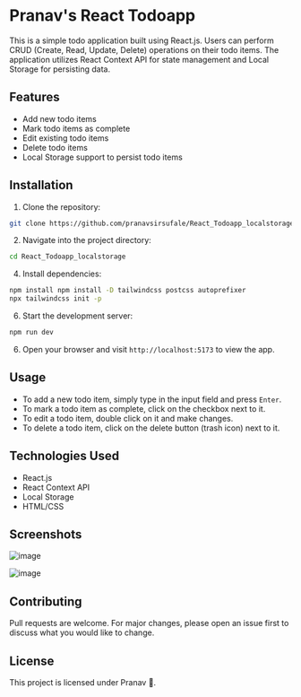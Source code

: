 # Pranav's React Todoapp

This is a simple todo application built using React.js. Users can perform CRUD (Create, Read, Update, Delete) operations on their todo items. The application utilizes React Context API for state management and Local Storage for persisting data.

## Features

- Add new todo items
- Mark todo items as complete
- Edit existing todo items
- Delete todo items
- Local Storage support to persist todo items

## Installation

1. Clone the repository:
```bash
git clone https://github.com/pranavsirsufale/React_Todoapp_localstorage.git
```

2. Navigate into the project directory:
```bash
cd React_Todoapp_localstorage
```

4. Install dependencies:
```bash
npm install npm install -D tailwindcss postcss autoprefixer
npx tailwindcss init -p
```


6. Start the development server:
```bash
npm run dev
```


6. Open your browser and visit `http://localhost:5173` to view the app.

## Usage

- To add a new todo item, simply type in the input field and press `Enter`.
- To mark a todo item as complete, click on the checkbox next to it.
- To edit a todo item, double click on it and make changes.
- To delete a todo item, click on the delete button (trash icon) next to it.

## Technologies Used

- React.js
- React Context API
- Local Storage
- HTML/CSS


## Screenshots

![image](https://github.com/pranavsirsufale/React_Todoapp_localstorage/assets/129425722/9702139a-e563-497e-9915-5015cf66b7ca)

![image](https://github.com/pranavsirsufale/React_Todoapp_localstorage/assets/129425722/1558723e-ea05-4ef2-8815-1e511a6d78d4)



## Contributing

Pull requests are welcome. For major changes, please open an issue first to discuss what you would like to change.

## License

This project is licensed under Pranav 👻.




